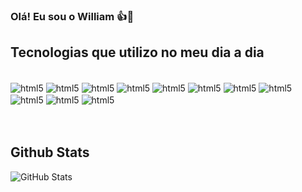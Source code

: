 ### Olá! Eu sou o William 👍🤝



## Tecnologias que utilizo no meu dia a dia

<div style: "display: inline_block><br>
<img align = "center" alt = "html5" src = "https://img.shields.io/badge/HTML5-E34F26?style=for-the-badge&logo=html5&logoColor=white">
<img align = "center" alt = "html5" src = "https://img.shields.io/badge/CSS3-1572B6?style=for-the-badge&logo=css3&logoColor=white">
<img align = "center" alt = "html5" src = "https://img.shields.io/badge/JavaScript-323330?style=for-the-badge&logo=javascript&logoColor=F7DF1E">
<img align = "center" alt = "html5" src = "https://img.shields.io/badge/Sass-CC6699?style=for-the-badge&logo=sass&logoColor=white">
<img align = "center" alt = "html5" src = "https://img.shields.io/badge/Java-ED8B00?style=for-the-badge&logo=java&logoColor=white">
<img align = "center" alt = "html5" src = "https://img.shields.io/badge/React-20232A?style=for-the-badge&logo=react&logoColor=61DAFB">
<img align = "center" alt = "html5" src = "https://img.shields.io/badge/Bootstrap-563D7C?style=for-the-badge&logo=bootstrap&logoColor=white">
<img align = "center" alt = "html5" src = "https://img.shields.io/badge/Spring-6DB33F?style=for-the-badge&logo=spring&logoColor=white">
<img align = "center" alt = "html5" src = "https://img.shields.io/badge/MySQL-00000F?style=for-the-badge&logo=mysql&logoColor=white">
<img align = "center" alt = "html5" src = "https://img.shields.io/badge/Amazon_AWS-232F3E?style=for-the-badge&logo=amazon-aws&logoColor=white">
<img align = "center" alt = "html5" src = "https://img.shields.io/badge/Angular-000?style=for-the-badge&logo=angular&logoColor=C3002F">


</div><br><br>

## Github Stats

![GitHub Stats](https://github-readme-stats.vercel.app/api?username=wkoju84&theme=solarized-dark&bg_color=#424281&border_color=30A3DC&show_icons=true&icon_color=30A3DC&title_color=E94D5F&text_color=#193094)


